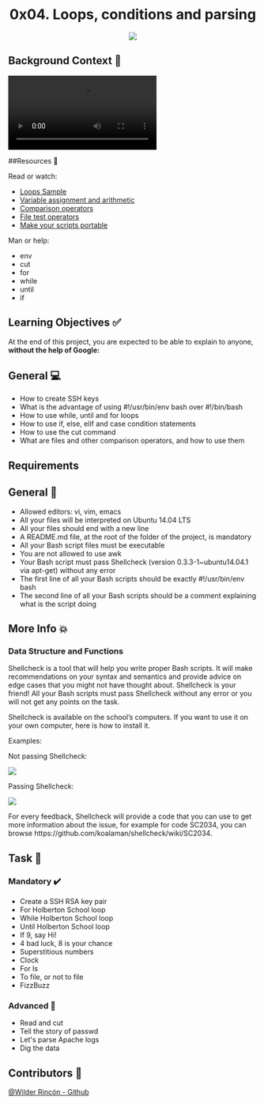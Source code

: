<h1 align="center">0x04. Loops, conditions and parsing</h1>
<p align="center"> <img src = "https://i1.wp.com/geniusitt.com/wp-content/uploads/2018/08/DevOpstools-1.png?fit=1024%2C543&ssl=1" /></p>


## Background Context :floppy_disk:

<p align="left"><video src="https://youtu.be/BC2neyc5GcI"></video></p>

##Resources :notebook:

Read or watch:

- [Loops Sample](https://denovatoanovato.net/wp-content/hostinger-page-cache/instalar-arch-linux/_index.html)
- [Variable assignment and arithmetic](http://tldp.org/LDP/abs/html/ops.html)
- [Comparison operators](http://tldp.org/LDP/abs/html/comparison-ops.html)
- [File test operators](http://tldp.org/LDP/abs/html/fto.html)
- [Make your scripts portable](https://www.cyberciti.biz/tips/finding-bash-perl-python-portably-using-env.html)

Man or help:

- env
- cut
- for
- while
- until
- if


## Learning Objectives :white_check_mark:
At the end of this project, you are expected to be able to explain to anyone, **without the help of Google:**

## General :computer: 

- How to create SSH keys
- What is the advantage of using #!/usr/bin/env bash over #!/bin/bash
- How to use while, until and for loops
- How to use if, else, elif and case condition statements
- How to use the cut command
- What are files and other comparison operators, and how to use them

## Requirements

## General :minidisc:

- Allowed editors: vi, vim, emacs
- All your files will be interpreted on Ubuntu 14.04 LTS
- All your files should end with a new line
- A README.md file, at the root of the folder of the project, is mandatory
- All your Bash script files must be executable
- You are not allowed to use awk
- Your Bash script must pass Shellcheck (version 0.3.3-1~ubuntu14.04.1 via apt-get) without any error
- The first line of all your Bash scripts should be exactly #!/usr/bin/env bash
- The second line of all your Bash scripts should be a comment explaining what is the script doing


## More Info :boom:
 
### Data Structure and Functions
Shellcheck is a tool that will help you write proper Bash scripts. It will make recommendations on your syntax and semantics and provide advice on edge cases that you might not have thought about. Shellcheck is your friend! All your Bash scripts must pass Shellcheck without any error or you will not get any points on the task.

Shellcheck is available on the school’s computers. If you want to use it on your own computer, here is how to install it.

Examples:

Not passing Shellcheck:

<p align="left"><img src="https://s3.amazonaws.com/intranet-projects-files/holbertonschool-sysadmin_devops/251/Vxotqyj.png" /></p>

Passing Shellcheck:

<p align="left"><img src="https://s3.amazonaws.com/intranet-projects-files/holbertonschool-sysadmin_devops/251/ubHWxDU.png" /></p>
For every feedback, Shellcheck will provide a code that you can use to get more information about the issue, for example for code SC2034, you can browse https://github.com/koalaman/shellcheck/wiki/SC2034.


## Task :notebook:

### Mandatory :heavy_check_mark:
- Create a SSH RSA key pair
- For Holberton School loop
- While Holberton School loop
- Until Holberton School loop
-  If 9, say Hi!
- 4 bad luck, 8 is your chance
- Superstitious numbers
- Clock
- For ls
- To file, or not to file
- FizzBuzz

### Advanced :red_circle:
- Read and cut
- Tell the story of passwd
- Let's parse Apache logs
- Dig the data

## Contributors :busts_in_silhouette: 
[@Wilder Rincón - Github](https://github.com/wildcox80)
